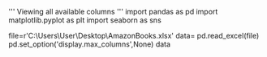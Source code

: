 '''
Viewing all available columns
'''
import pandas as pd
import matplotlib.pyplot as plt
import seaborn as sns

file=r'C:\Users\User\Desktop\AmazonBooks.xlsx'
data= pd.read_excel(file)
pd.set_option('display.max_columns',None)
data
